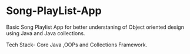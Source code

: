 # Song-PlayList-App
<p>Basic Song Playlist App for better understaning of Object oriented design using Java and Java collections.</p>
<p>Tech Stack- Core Java ,OOPs and Collections Framework.</p>
